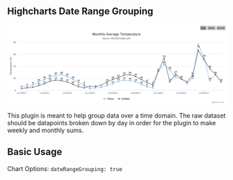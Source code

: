## Highcharts Date Range Grouping

![higcharts-plugin-gif-demo](images/plugin-01.gif)

This plugin is meant to help group data over a time domain. The raw dataset should be datapoints
broken down by day in order for the plugin to make weekly and monthly sums.

## Basic Usage
Chart Options: `dateRangeGrouping: true`
